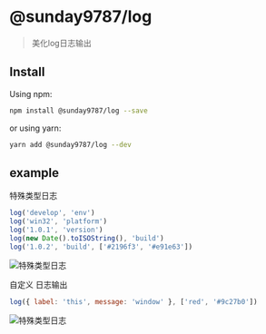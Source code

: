 # @sunday9787/log

> 美化log日志输出

## Install

Using npm:

```sh
npm install @sunday9787/log --save
```

or using yarn:

```sh
yarn add @sunday9787/log --dev
```

## example

特殊类型日志

```js
log('develop', 'env')
log('win32', 'platform')
log('1.0.1', 'version')
log(new Date().toISOString(), 'build')
log('1.0.2', 'build', ['#2196f3', '#e91e63'])
```

![特殊类型日志](http://qiniu.daixiu8.cn/20210812144411.png)

自定义 日志输出

```js
log({ label: 'this', message: 'window' }, ['red', '#9c27b0'])
```

![特殊类型日志](http://qiniu.daixiu8.cn/20210812144424.png)
